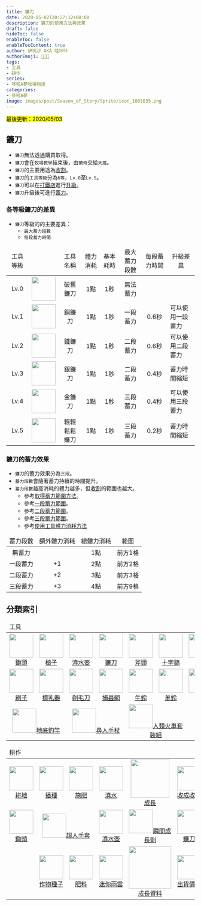 ```yaml
---
title: 鐮刀
date: 2020-05-02T20:27:12+08:00
description: 鐮刀的使用方法與效果
draft: false
hideToc: false
enableToc: false
enableTocContent: true
author: 伊琉沙 AKA 哇咔咔
authorEmoji: 👩🏿‍🚀
tags: 
- 工具
- 耕作
series:
- 哆啦A夢牧場物語
categories:
- 哆啦A夢
image: images/post/Season_of_Story/Sprite/icon_1001035.png
---
```

<mark>最後更新：2020/05/03</mark>

## 鐮刀
+ `鐮刀`無法透過購買取得。
+ `鐮刀`會在`牧場教學`結束後，由`蘭奇`交給`大雄`。
+ `鐮刀`的主要用途為[收割](../doraemon-story-crop-part6/#收割)。
+ `鐮刀`的`工具等級`分為`6等`，`Lv.0`至`Lv.5`。
+ `鐮刀`可以在[打鐵店](../doraemon-story-shop-21100-anvil-blacksmith-shop)進行[升級](../doraemon-story-shop-21100-anvil-blacksmith-shop/#升級工具)。
+ `鐮刀`升級後可進行[蓄力](../doraemon-story-tool-hoe/#鐮刀的蓄力效果)。

### 各等級鐮刀的差異
+ `鐮刀`等級的的主要差異：
    + `最大蓄力段數`
    + `每段蓄力時間`

<table>
    <thead>
        <tr>
            <td align="center">工具等級</td>
            <td align="center"></td>
            <td align="center">工具名稱</td>
            <td align="center">體力消耗</td>
            <td align="center">基本耗時</td>
            <td align="center">最大蓄力段數</td>
            <td align="center">每段蓄力時間</td>
            <td align="center">升級差異</td>
        </tr>
    </thead>
    <tr>
        <td align="center">Lv.0</td>
        <td align="center"><img width="64px" src= "/images/post/Season_of_Story/Sprite/icon_1001030.png"></td>
        <td align="center">破舊鐮刀</td>
        <td align="center">1點</td>
        <td align="center">1秒</td>
        <td align="center">無法蓄力</td>
        <td align="center"></td>
        <td align="center"></td>
    </tr>
    <tr>
        <td align="center">Lv.1</td>
        <td align="center"><img width="64px" src= "/images/post/Season_of_Story/Sprite/icon_1001031.png"></td>
        <td align="center">銅鐮刀</td>
        <td align="center">1點</td>
        <td align="center">1秒</td>
        <td align="center">一段蓄力</td>
        <td align="center">0.6秒</td>
        <td class="breadcrumb">可以使用一段蓄力</td>
    </tr>
    <tr>
        <td align="center">Lv.2</td>
        <td align="center"><img width="64px" src= "/images/post/Season_of_Story/Sprite/icon_1001032.png"></td>
        <td align="center">鐵鐮刀</td>
        <td align="center">1點</td>
        <td align="center">1秒</td>
        <td align="center">二段蓄力</td>
        <td align="center">0.6秒</td>
        <td class="breadcrumb">可以使用二段蓄力</td>
    </tr>
    <tr>
        <td align="center">Lv.3</td>
        <td align="center"><img width="64px" src= "/images/post/Season_of_Story/Sprite/icon_1001033.png"></td>
        <td align="center">銀鐮刀</td>
        <td align="center">1點</td>
        <td align="center">1秒</td>
        <td align="center">二段蓄力</td>
        <td align="center">0.4秒</td>
        <td class="breadcrumb">蓄力時間縮短</td>
    </tr>
    <tr>
        <td align="center">Lv.4</td>
        <td align="center"><img width="64px" src= "/images/post/Season_of_Story/Sprite/icon_1001034.png"></td>
        <td align="center">金鐮刀</td>
        <td align="center">1點</td>
        <td align="center">1秒</td>
        <td align="center">三段蓄力</td>
        <td align="center">0.4秒</td>
        <td class="breadcrumb">可以使用三段蓄力</td>
    </tr>
    <tr>
        <td align="center">Lv.5</td>
        <td align="center"><img width="64px" src= "/images/post/Season_of_Story/Sprite/icon_1001035.png"></td>
        <td align="center">輕輕鬆鬆鐮刀</td>
        <td align="center">1點</td>
        <td align="center">1秒</td>
        <td align="center">三段蓄力</td>
        <td align="center">0.2秒</td>
        <td class="breadcrumb">蓄力時間縮短</td>
    </tr>
</table>

### 鐮刀的蓄力效果
+ `鐮刀`的蓄力效果分為`三段`。
+ `蓄力段數`會隨著蓄力持續的時間提升。
+ `蓄力段數`越高消耗的體力越多，但[收割](../doraemon-story-crop-part6/#收割)的範圍也越大。
    + 參考[取得蓄力範圍方法](../doraemon-story-mod-ground/#取得蓄力範圍方法)。
    + 參考[一段蓄力範圍](../doraemon-story-mod-ground/#一段蓄力範圍)。
    + 參考[二段蓄力範圍](../doraemon-story-mod-ground/#二段蓄力範圍)。
    + 參考[三段蓄力範圍](../doraemon-story-mod-ground/#三段蓄力範圍)。
    + 參考[使用工具體力消耗方法](../doraemon-story-mod-ground/#使用工具體力消耗方法)

<table>
    <thead>
        <tr>
            <td align="center">蓄力段數</td>            
            <td align="center">額外體力消耗</td>
            <td align="center">總體力消耗</td>
            <td align="center">範圍</td>
        </tr>
    </thead>
    <tr>
        <td align="center">無蓄力</td>
        <td align="center"></td>
        <td align="center">1點</td>
        <td align="center">前方1格</td>
    </tr>
    <tr>
        <td align="center">一段蓄力</td>
        <td align="center">+1</td>
        <td align="center">2點</td>
        <td align="center">前方2格</td>
    </tr>
    <tr>
        <td align="center">二段蓄力</td>
        <td align="center">+2</td>
        <td align="center">3點</td>
        <td align="center">前方3格</td>
    </tr>
    <tr>
        <td align="center">三段蓄力</td>
        <td align="center">+3</td>
        <td align="center">4點</td>
        <td align="center">前方9格</td>
    </tr>
</table>

## 分類索引
<table>
    <thead>
        <tr>
            <td colspan="8">工具</td>
            <td colspan="3">升級與販售商店</td>
        </tr>
    </thead>
    <tr>
        <td align="center"><a href="../doraemon-story-tool-hoe"><img width="64px" src= "/images/post/Season_of_Story/Sprite/icon_1001005.png">鋤頭</a></td>
        <td align="center"><a href="../doraemon-story-tool-hammer"><img width="64px" src= "/images/post/Season_of_Story/Sprite/icon_1001015.png">槌子</a></td>
        <td align="center"><a href="../doraemon-story-tool-watering-can"><img width="64px" src= "/images/post/Season_of_Story/Sprite/icon_1001025.png">澆水壺</a></td>
        <td align="center"><a href="../doraemon-story-tool-scythe"><img width="64px" src= "/images/post/Season_of_Story/Sprite/icon_1001035.png">鐮刀</a></td>        
        <td align="center"><a href="../doraemon-story-tool-axe"><img width="64px" src= "/images/post/Season_of_Story/Sprite/icon_1001045.png">斧頭</a></td>
        <td align="center"><a href="../doraemon-story-tool-pick"><img width="64px" src= "/images/post/Season_of_Story/Sprite/icon_1001055.png">十字鎬</a></td>
        <td align="center"><a href="../doraemon-story-tool-rod"><img width="64px" src= "/images/post/Season_of_Story/Sprite/icon_1001065.png">釣竿</a></td>
        <td align="center"></td>
        <td align="center"><a href="../doraemon-story-shop-21100-anvil-blacksmith-shop/#升級工具"><img width="64px" src= "/images/post/Season_of_Story/Building/21100.png">打鐵店</a></td>
        <td align="center"></td>
        <td align="center"></td>
    </tr>
    <tr>
        <td align="center"><a href="../doraemon-story-tool-livestock#刷子"><img width="64px" src= "/images/post/Season_of_Story/Sprite/icon_1001110.png">刷子</a></td>
        <td align="center"><a href="../doraemon-story-tool-livestock#擠乳器"><img width="64px" src= "/images/post/Season_of_Story/Sprite/icon_1001120.png">擠乳器</a></td>
        <td align="center"><a href="../doraemon-story-tool-livestock#剃毛刀"><img width="64px" src= "/images/post/Season_of_Story/Sprite/icon_1001130.png">剃毛刀</a></td>
        <td align="center"><a href="../"><img width="64px" src= "/images/post/Season_of_Story/Sprite/icon_1001140.png">捕蟲網</a></td>
        <td align="center"><a href="../doraemon-story-tool-livestock/#牛鈴的功能"><img width="64px" src= "/images/post/Season_of_Story/Sprite/icon_1001150.png">牛鈴</a></td>
        <td align="center"><a href="../doraemon-story-tool-livestock/#羊鈴的功能"><img width="64px" src= "/images/post/Season_of_Story/Sprite/icon_1001151.png">羊鈴</a></td>
        <td align="center"><a href="../doraemon-story-tool-livestock/#雞鈴的功能"><img width="64px" src= "/images/post/Season_of_Story/Sprite/icon_1001152.png">雞鈴</a></td>
        <td align="center"><a href="../doraemon-story-tool-livestock/#引導鈴的功能"><img width="64px" src= "/images/post/Season_of_Story/Sprite/icon_1001153.png">引導鈴</a></td>
        <td align="center"><a href="../doraemon-story-shop-20700-knick-knacks-general-store/#工具"><img width="64px" src= "/images/post/Season_of_Story/Building/20700.png">雜貨店</a></td>
        <td align="center"><a href="../doraemon-story-shop-20500-gouter-mawk-livestock/#工具"><img width="64px" src= "/images/post/Season_of_Story/Building/20500.png">動物商店</a></td>
        <td align="center"><a href="../doraemon-story-shop-20200-cuckoo-house-chickens/#工具"><img width="64px" src= "/images/post/Season_of_Story/Building/20200.png">小雞商店</a></td>
    </tr>
    <tr>
        <td align="center" colspan="2"><a href="../doraemon-story-tool-land-fishing-rod"><img width="64px" src= "/images/post/Season_of_Story/Sprite/icon_1001066.png">地底釣竿</a></td>
        <td align="center" colspan="2"><a href="../doraemon-story-tool-secret-gadget/#尋人手杖"><img width="64px" src= "/images/post/Season_of_Story/Sprite/icon_1002030.png">尋人手杖</a></td>
        <td align="center" colspan="2"><a href="../doraemon-story-tool-secret-gadget/#人類火車套裝組"><img width="64px" src= "/images/post/Season_of_Story/Sprite/icon_1002010.png">人類火車套裝組</a></td>
        <td align="center" colspan="2"><a href="../doraemon-story-tool-secret-gadget/#石頭帽"><img width="64px" src= "/images/post/Season_of_Story/Sprite/icon_1002100.png">石頭帽</a></td>
        <td align="center" colspan="2"><a href="../doraemon-story-shop-21400-koropokkur-shop/#秘密道具"><img width="64px" src= "/images/post/Season_of_Story/Building/10500-21400.png">克魯波克魯小店</a></td>
        <td align="center"></td>
    </tr>
</table>

<table>
    <thead>
        <tr>
            <td colspan="10">耕作</td>        
        </tr>
    </thead>
    <tr>
        <td align="center"><a href="../doraemon-story-crop-part1"><img width="64px" src= "/images/post/Season_of_Story/Sprite/ground_90310000.png">耕地</a></td>
        <td align="center"><a href="../doraemon-story-crop-part2"><img width="64px" src= "/images/post/Season_of_Story/Sprite/ground_90310010.png">播種</a></td>
        <td align="center"><a href="../doraemon-story-crop-part3"><img width="64px" src= "/images/post/Season_of_Story/Sprite/ground_90310020.png">施肥</a></td>
        <td align="center"><a href="../doraemon-story-crop-part4"><img width="64px" src= "/images/post/Season_of_Story/Sprite/ground_90310021.png">澆水</a></td>        
        <td align="center"><a href="../doraemon-story-crop-part5"><img width="103px" src= "/images/post/Season_of_Story/Sprite/Crop_90120602.png">成長</a></td>
        <td align="center"><a href="../doraemon-story-crop-part6"><img width="64px" src= "/images/post/Season_of_Story/Sprite/icon_1001030.png">收成收割</a></td>
        <td align="center"><a href="../#溫室種植"><img width="64px" src= "/images/post/Season_of_Story/Texture2D/tex_bg_1230_020.png">溫室種植</a></td>
    </tr>
    <tr>
        <td align="center"><a href="../doraemon-story-tool-hoe"><img width="64px" src= "/images/post/Season_of_Story/Sprite/icon_1001005.png">鋤頭</a></td>
        <td align="center" colspan="2"><a href="../doraemon-story-secret-gadget-farming/#超人手套"><img width="64px" src= "/images/post/Season_of_Story/Sprite/icon_1002130.png">超人手套</a></td>
        <td align="center"><a href="../doraemon-story-tool-watering-can"><img width="64px" src= "/images/post/Season_of_Story/Sprite/icon_1001025.png">澆水壺</a></td>
        <td align="center"><a href="../doraemon-story-secret-gadget-farming/#瞬間成長劑"><img width="64px" src= "/images/post/Season_of_Story/Sprite/icon_1104080.png">瞬間成長劑</a></td>
        <td align="center"><a href="../doraemon-story-tool-scythe"><img width="64px" src= "/images/post/Season_of_Story/Sprite/icon_1001035.png">鐮刀</a></td>
        <td align="center"><a href="../doraemon-story-secret-gadget-farming/#季節罐頭"><img width="64px" src= "/images/post/Season_of_Story/Sprite/icon_1104000.png">季節罐頭</a></td>
    </tr>
    <tr>
        <td></td>
        <td align="center"><a href="../doraemon-story-shop-20700-knick-knacks-general-store/#作物種子"><img width="64px" src= "/images/post/Season_of_Story/Sprite/icon_2000501.png">作物種子</a></td>
        <td align="center"><a href="../doraemon-story-shop-20700-knick-knacks-general-store/#肥料"><img width="64px" src= "/images/post/Season_of_Story/Sprite/icon_1103001.png">肥料</a></td>
        <td align="center"><a href="../doraemon-story-secret-gadget-farming/#迷你雨雲"><img width="64px" src= "/images/post/Season_of_Story/Sprite/icon_7063010.png">迷你雨雲</a></td>
        <td align="center"><a href="../doraemon-story-crop-grow"><img width="113px" src= "/images/post/Season_of_Story/Sprite/Crop_90110405.png">成長資料</a></td>
        <td align="center"><a href="../doraemon-story-shipping-prices-crops"><img width="64px" src= "/images/post/Season_of_Story/Sprite/icon_3000205.png">出貨價格</a></td>
        <td></td>
    </tr>
</table>
